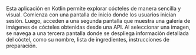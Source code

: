 
Esta aplicación en Kotlin permite explorar cócteles de manera sencilla y visual. Comienza con una pantalla de inicio donde los usuarios inician sesión. Luego, acceden a una segunda pantalla que muestra una galería de imágenes de cócteles obtenidas desde una API. Al seleccionar una imagen, se navega a una tercera pantalla donde se despliega información detallada del cóctel, como su nombre, lista de ingredientes, instrucciones de preparación.

